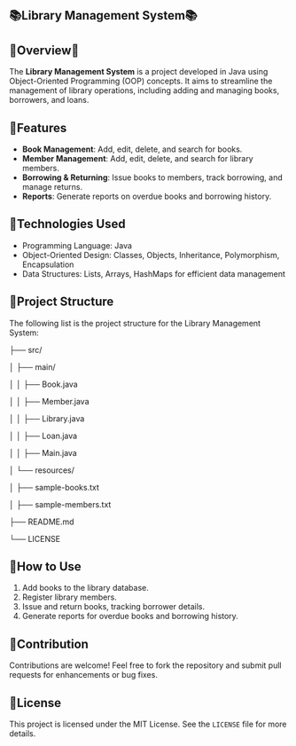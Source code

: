 
## 📚Library Management System📚

## 📖Overview📖
The **Library Management System** is a project developed in Java using Object-Oriented Programming (OOP) concepts. It aims to streamline the management of library operations, including adding and managing books, borrowers, and loans.

## 🔗Features
- **Book Management**: Add, edit, delete, and search for books.
- **Member Management**: Add, edit, delete, and search for library members.
- **Borrowing & Returning**: Issue books to members, track borrowing, and manage returns.
- **Reports**: Generate reports on overdue books and borrowing history.

## 🔗Technologies Used
- Programming Language: Java
- Object-Oriented Design: Classes, Objects, Inheritance, Polymorphism, Encapsulation
- Data Structures: Lists, Arrays, HashMaps for efficient data management

## 🔗Project Structure 

The following list is the project structure for the Library Management System:

├── src/

│   ├── main/

│   │   ├── Book.java

│   │   ├── Member.java

│   │   ├── Library.java

│   │   ├── Loan.java

│   │   ├── Main.java

│   └── resources/

│       ├── sample-books.txt

│       ├── sample-members.txt

├── README.md

└── LICENSE



## 🔗How to Use
1. Add books to the library database.
2. Register library members.
3. Issue and return books, tracking borrower details.
4. Generate reports for overdue books and borrowing history.

## 🔗Contribution
Contributions are welcome! Feel free to fork the repository and submit pull requests for enhancements or bug fixes.

## 🔗License
This project is licensed under the MIT License. See the `LICENSE` file for more details.

